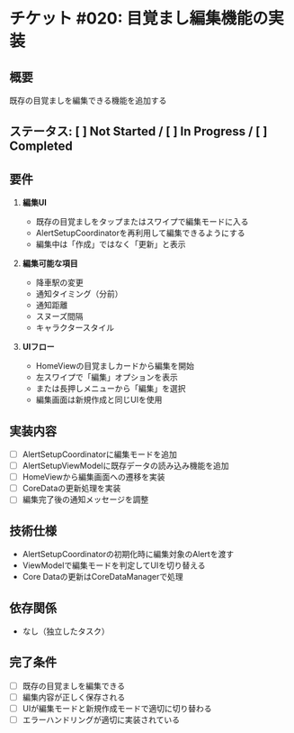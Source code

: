 # チケット #020: 目覚まし編集機能の実装

## 概要
既存の目覚ましを編集できる機能を追加する

## ステータス: [ ] Not Started / [ ] In Progress / [ ] Completed

## 要件
1. **編集UI**
   - 既存の目覚ましをタップまたはスワイプで編集モードに入る
   - AlertSetupCoordinatorを再利用して編集できるようにする
   - 編集中は「作成」ではなく「更新」と表示

2. **編集可能な項目**
   - 降車駅の変更
   - 通知タイミング（分前）
   - 通知距離
   - スヌーズ間隔
   - キャラクタースタイル

3. **UIフロー**
   - HomeViewの目覚ましカードから編集を開始
   - 左スワイプで「編集」オプションを表示
   - または長押しメニューから「編集」を選択
   - 編集画面は新規作成と同じUIを使用

## 実装内容
- [ ] AlertSetupCoordinatorに編集モードを追加
- [ ] AlertSetupViewModelに既存データの読み込み機能を追加
- [ ] HomeViewから編集画面への遷移を実装
- [ ] CoreDataの更新処理を実装
- [ ] 編集完了後の通知メッセージを調整

## 技術仕様
- AlertSetupCoordinatorの初期化時に編集対象のAlertを渡す
- ViewModelで編集モードを判定してUIを切り替える
- Core Dataの更新はCoreDataManagerで処理

## 依存関係
- なし（独立したタスク）

## 完了条件
- [ ] 既存の目覚ましを編集できる
- [ ] 編集内容が正しく保存される
- [ ] UIが編集モードと新規作成モードで適切に切り替わる
- [ ] エラーハンドリングが適切に実装されている